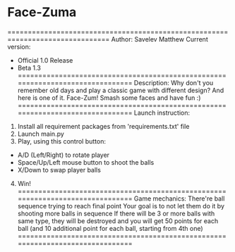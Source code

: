 # Face-Zuma
===============================================================================
Author: Savelev Matthew
Current version:
  - Official 1.0 Release
  - Beta 1.3
===============================================================================
Description:
Why don't you remember old days and play a classic game with different design?
And here is one of it. Face-Zum!
Smash some faces and have fun :)
===============================================================================
Launch instruction:
1) Install all requirement packages from 'requirements.txt' file
2) Launch main.py
3) Play, using this control button:
  - A/D (Left/Right) to rotate player
  - Space/Up/Left mouse button to shoot the balls
  - X/Down to swap player balls
4) Win!
===============================================================================
Game mechanics:
There're ball sequence trying to reach final point
Your goal is to not let them do it by shooting more balls in sequence
If there will be 3 or more balls with same type, they will be destroyed
and you will get 50 points for each ball (and 10 additional point for each ball,
starting from 4th one)
===============================================================================
